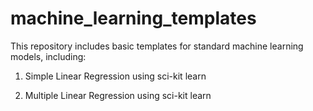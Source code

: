 # machine_learning_templates


This repository includes basic templates for standard machine learning models, including:

1. Simple Linear Regression using sci-kit learn

2. Multiple Linear Regression using sci-kit learn
